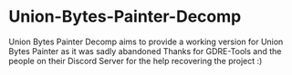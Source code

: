 # Union-Bytes-Painter-Decomp
Union Bytes Painter Decomp aims to provide a working version for Union Bytes Painter as it was sadly abandoned
Thanks for GDRE-Tools and the people on their Discord Server for the help recovering the project :)
